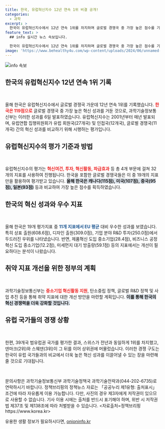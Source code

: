 ```yaml
---
title: 한국, 유럽혁신지수 12년 연속 1위 비결 공개!
categories:
  - 과학
excerpt: >
  한국이 유럽혁신지수에서 12년 연속 1위를 차지하며 글로벌 경쟁국 중 가장 높은 점수를 기록했습니다. 상표와 디자인 출원에서 두각을 나타낸 한국, 혁신력의 비결은 무엇일까요? 클릭하여 자세한 내용을 확인하세요!
feature_text: >
  ## info 실시간 뉴스 속보입니다.

  한국이 유럽혁신지수에서 12년 연속 1위를 차지하며 글로벌 경쟁국 중 가장 높은 점수를 기록했습니다. 상표와 디자인 출원에서 두각을 나타낸 한국, 혁신력의 비결은 무엇일까요? 클릭하여 자세한 내용을 확인하세요!
image: 'https://www.behealthy4u.com/wp-content/uploads/2024/06/unnamed-file.png'
---
```


<p><img src="https://www.behealthy4u.com/wp-content/uploads/2024/06/unnamed-file.png" alt="info 속보" /></p>

<h2 data-ke-size="size26">한국의 유럽혁신지수 12년 연속 1위 기록</h2>

<p data-ke-size="size16">&nbsp;</p>

<p>올해 한국은 유럽혁신지수에서 글로벌 경쟁국 가운데 12년 연속 1위를 기록했습니다. <b><span style="color: #ee2323;">한국은 119점으로</span></b> 글로벌 경쟁국 중 가장 높은 혁신 성과를 거둔 것으로, 과학기술정보통신부는 이러한 성과를 6일 발표하였습니다. 유럽혁신지수는 2001년부터 매년 발표되며, 유럽연합 집행위원회가 유럽 회원국(27개국) 및 인접국(12개국), 글로벌 경쟁국(11개국) 간의 혁신 성과를 비교하기 위해 시행하는 평가입니다.</p>

<h2 data-ke-size="size26">유럽혁신지수의 평가 기준과 방법</h2>

<p data-ke-size="size16">&nbsp;</p>

<p>유럽혁신지수의 평가는 <b><span style="color: #ee2323;">혁신여건, 투자, 혁신활동, 파급효과</span></b> 등 총 4개 부문에 걸쳐 32개의 지표를 사용하여 진행됩니다. 한국을 포함한 글로벌 경쟁국들은 이 중 19개의 지표만을 활용하여 평가받고 있습니다. <b><span style="background-color: #21538527;">올해 한국은 캐나다(115점), 미국(107점), 중국(95점), 일본(93점)</span></b> 등과 비교하여 가장 높은 점수를 획득하였습니다.</p>

<h2 data-ke-size="size26">한국의 혁신 성과와 우수 지표</h2>

<p data-ke-size="size16">&nbsp;</p>

<p>올해 한국은 19개 평가지표 중 <b><span style="color: #1a5490;">11개 지표에서 EU 평균</span></b> 대비 우수한 성과를 보였습니다. 특히 상표 출원(608.6점), 디자인 출원(309.0점), 기업 분야 R&amp;D 투자(250.0점)에서 두드러진 우위를 나타냈습니다. 반면, 제품혁신 도입 중소기업(28.4점), 비즈니스 공정혁신 도입 중소기업(12.2점), 미세먼지 대기 방출량(59.1점) 등의 지표에서는 개선이 필요하다는 분석이 나왔습니다.</p>

<h2 data-ke-size="size26">취약 지표 개선을 위한 정부의 계획</h2>

<p data-ke-size="size16">&nbsp;</p>

<p>과학기술정보통신부는 <b><span style="color: #ee2323;">중소기업 혁신활동 지원</span></b>, 탄소중립 정책, 글로벌 R&amp;D 정책 및 사업 추진 등을 통해 취약 지표에 대한 개선 방안을 마련할 계획입니다. <b><span style="background-color: #21538527;">이를 통해 한국의 혁신 경쟁력을 더욱 강화할 것입니다.</span></b></p>

<h2 data-ke-size="size26">유럽 국가들의 경쟁 상황</h2>

<p data-ke-size="size16">&nbsp;</p>

<p>한편, 39개국 범유럽권 국가를 평가한 결과, 스위스가 전년과 동일하게 1위를 차지했고, 덴마크(2위)와 스웨덴(3위)이 그 뒤를 이어 상위권에 머물렀습니다. 이러한 경쟁 구도는 한국이 유럽 국가들과의 비교에서 더욱 높은 혁신 성과를 이끌어낼 수 있는 장을 마련해줄 것으로 기대됩니다.</p>

<p data-ke-size="size16">&nbsp;</p>

<p>문의사항은 과학기술정보통신부 과학기술정책국 과학기술전략과(044-202-6735)로 연락하시기 바랍니다. 정책브리핑의 정책뉴스 자료는 「공공누리 제1유형: 출처표시」 조건에 따라 자유롭게 이용 가능합니다. 다만, 사진의 경우 제3자에게 저작권이 있으므로 사용할 수 없습니다. 기사 이용 시에는 출처를 반드시 표기해야 하며, 위반 시 저작권법 제37조 및 제138조에 따라 처벌받을 수 있습니다. &lt;자료출처=정책브리핑 https://www.korea.kr></p>
유용한 생활 정보가 필요하시다면, <a href="https://onioninfo.kr" rel="dofollow">onioninfo.kr</a>


